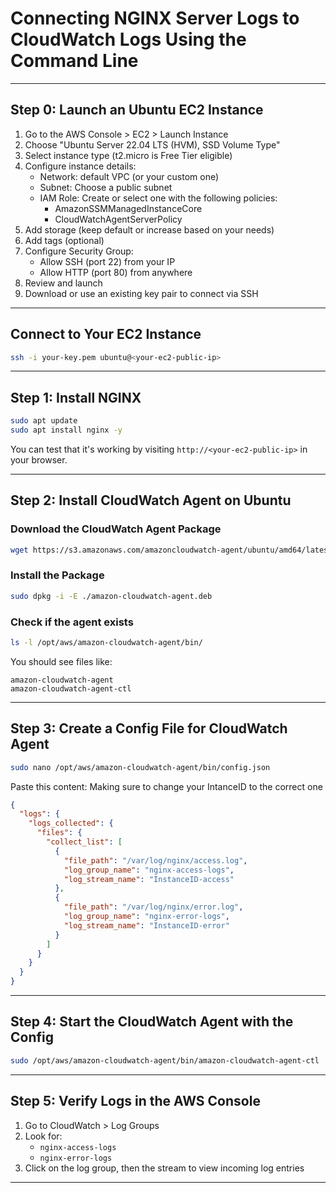 # Connecting NGINX Server Logs to CloudWatch Logs Using the Command Line

---

## Step 0: Launch an Ubuntu EC2 Instance

1. Go to the AWS Console > EC2 > Launch Instance
2. Choose "Ubuntu Server 22.04 LTS (HVM), SSD Volume Type"
3. Select instance type (t2.micro is Free Tier eligible)
4. Configure instance details:
   - Network: default VPC (or your custom one)
   - Subnet: Choose a public subnet
   - IAM Role: Create or select one with the following policies:
     - AmazonSSMManagedInstanceCore
     - CloudWatchAgentServerPolicy
5. Add storage (keep default or increase based on your needs)
6. Add tags (optional)
7. Configure Security Group:
   - Allow SSH (port 22) from your IP
   - Allow HTTP (port 80) from anywhere
8. Review and launch
9. Download or use an existing key pair to connect via SSH

---

## Connect to Your EC2 Instance

```bash
ssh -i your-key.pem ubuntu@<your-ec2-public-ip>
```

---

## Step 1: Install NGINX

```bash
sudo apt update
sudo apt install nginx -y
```

You can test that it's working by visiting `http://<your-ec2-public-ip>` in your browser.

---

## Step 2: Install CloudWatch Agent on Ubuntu

### Download the CloudWatch Agent Package

```bash
wget https://s3.amazonaws.com/amazoncloudwatch-agent/ubuntu/amd64/latest/amazon-cloudwatch-agent.deb
```

### Install the Package

```bash
sudo dpkg -i -E ./amazon-cloudwatch-agent.deb
```

### Check if the agent exists

```bash
ls -l /opt/aws/amazon-cloudwatch-agent/bin/
```

You should see files like:

```
amazon-cloudwatch-agent
amazon-cloudwatch-agent-ctl
```

---

## Step 3: Create a Config File for CloudWatch Agent

```bash
sudo nano /opt/aws/amazon-cloudwatch-agent/bin/config.json
```

Paste this content:
Making sure to change your IntanceID to the correct one 

```json
{
  "logs": {
    "logs_collected": {
      "files": {
        "collect_list": [
          {
            "file_path": "/var/log/nginx/access.log",
            "log_group_name": "nginx-access-logs",
            "log_stream_name": "InstanceID-access"
          },
          {
            "file_path": "/var/log/nginx/error.log",
            "log_group_name": "nginx-error-logs",
            "log_stream_name": "InstanceID-error"
          }
        ]
      }
    }
  }
}
```

---

## Step 4: Start the CloudWatch Agent with the Config

```bash
sudo /opt/aws/amazon-cloudwatch-agent/bin/amazon-cloudwatch-agent-ctl   -a fetch-config   -m ec2   -c file:/opt/aws/amazon-cloudwatch-agent/bin/config.json   -s
```

---

## Step 5: Verify Logs in the AWS Console

1. Go to CloudWatch > Log Groups
2. Look for:
   - `nginx-access-logs`
   - `nginx-error-logs`
3. Click on the log group, then the stream to view incoming log entries

---
